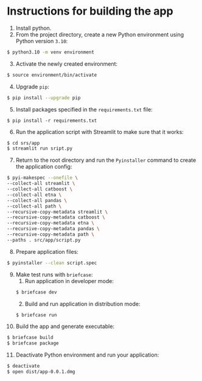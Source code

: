 # Instructions for building the app
1. Install python.
2. From the project directory, create a new Python environment using Python version `3.10`:
```bash
$ python3.10 -m venv environment
```
3. Activate the newly created environment:
```bash
$ source environment/bin/activate
```
4. Upgrade `pip`:
```bash
$ pip install --upgrade pip
```
5. Install packages specified in the `requirements.txt` file:
```
$ pip install -r requirements.txt
```
6. Run the application script with Streamlit to make sure that it works:
```bash
$ cd srs/app
$ streamlit run sript.py
```
7. Return to the root directory and run the `Pyinstaller` command to create the application config:
```bash
$ pyi-makespec --onefile \
--collect-all streamlit \
--collect-all catboost \
--collect-all etna \
--collect-all pandas \
--collect-all path \
--recursive-copy-metadata streamlit \
--recursive-copy-metadata catboost \
--recursive-copy-metadata etna \
--recursive-copy-metadata pandas \
--recursive-copy-metadata path \
--paths . src/app/script.py
```
8. Prepare application files:
```bash
$ pyinstaller --clean script.spec
```
9. Make test runs with `briefcase`:
	1. Run application in developer mode:
	```bash
	$ briefcase dev
	```
	2. Build and run application in distribution mode:
	```bash
	$ briefcase run
	```
10. Build the app and generate executable:
```bash
$ briefcase build
$ briefcase package
```
11. Deactivate Python environment and run your application:
```bash
$ deactivate
$ open dist/app-0.0.1.dmg
```
